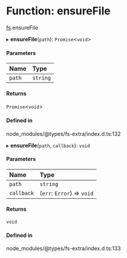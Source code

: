 # Function: ensureFile

[fs](../modules/fs.md).ensureFile

▸ **ensureFile**(`path`): `Promise`<`void`\>

#### Parameters

| Name | Type |
| :------ | :------ |
| `path` | `string` |

#### Returns

`Promise`<`void`\>

#### Defined in

node_modules/@types/fs-extra/index.d.ts:132

▸ **ensureFile**(`path`, `callback`): `void`

#### Parameters

| Name | Type |
| :------ | :------ |
| `path` | `string` |
| `callback` | (`err`: `Error`) => `void` |

#### Returns

`void`

#### Defined in

node_modules/@types/fs-extra/index.d.ts:133
